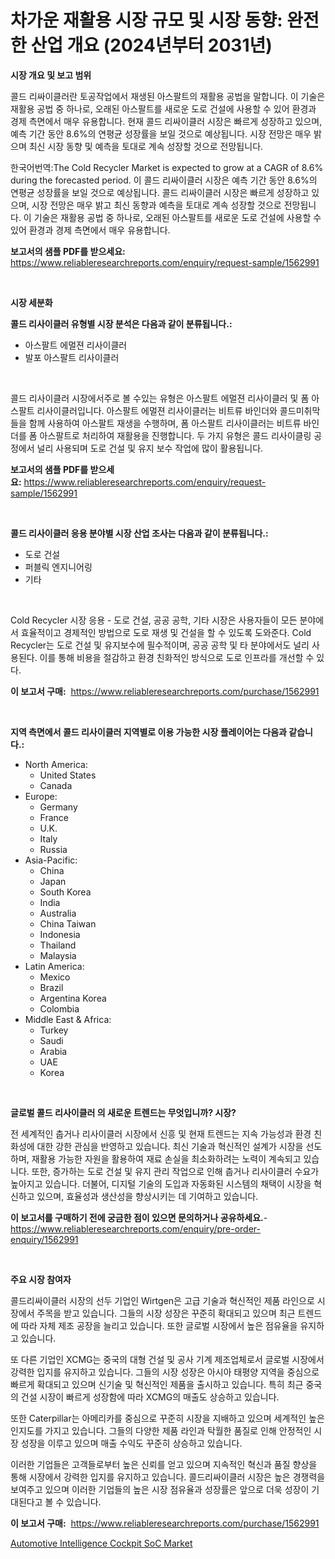 <p><h1>차가운 재활용 시장 규모 및 시장 동향: 완전한 산업 개요 (2024년부터 2031년)</h1></p><p><strong>시장 개요 및 보고 범위</strong></p>
<p><p>콜드 리싸이클러란 토공작업에서 재생된 아스팔트의 재활용 공법을 말합니다. 이 기술은 재활용 공법 중 하나로, 오래된 아스팔트를 새로운 도로 건설에 사용할 수 있어 환경과 경제 측면에서 매우 유용합니다. 현재 콜드 리싸이클러 시장은 빠르게 성장하고 있으며, 예측 기간 동안 8.6%의 연평균 성장률을 보일 것으로 예상됩니다. 시장 전망은 매우 밝으며 최신 시장 동향 및 예측을 토대로 계속 성장할 것으로 전망됩니다. </p><p>한국어번역:The Cold Recycler Market is expected to grow at a CAGR of 8.6% during the forecasted period. 이 콜드 리싸이클러 시장은 예측 기간 동안 8.6%의 연평균 성장률을 보일 것으로 예상됩니다. 콜드 리싸이클러 시장은 빠르게 성장하고 있으며, 시장 전망은 매우 밝고 최신 동향과 예측을 토대로 계속 성장할 것으로 전망됩니다. 이 기술은 재활용 공법 중 하나로, 오래된 아스팔트를 새로운 도로 건설에 사용할 수 있어 환경과 경제 측면에서 매우 유용합니다.</p></p>
<p><strong>보고서의 샘플 PDF를 받으세요:</strong> <a href="https://www.reliableresearchreports.com/enquiry/request-sample/1562991">https://www.reliableresearchreports.com/enquiry/request-sample/1562991</a></p>
<p>&nbsp;</p>
<p><strong>시장 세분화</strong></p>
<p><strong>콜드 리사이클러 유형별 시장 분석은 다음과 같이 분류됩니다.:</strong></p>
<p><ul><li>아스팔트 에멀젼 리사이클러</li><li>발포 아스팔트 리사이클러</li></ul></p>
<p>&nbsp;</p>
<p><p>콜드 리사이클러 시장에서주로 볼 수있는 유형은 아스팔트 에멀젼 리사이클러 및 폼 아스팔트 리사이클러입니다. 아스팔트 에멀젼 리사이클러는 비트류 바인더와 콜드미취막들을 함께 사용하여 아스팔트 재생을 수행하며, 폼 아스팔트 리사이클러는 비트류 바인더를 폼 아스팔트로 처리하여 재활용을 진행합니다. 두 가지 유형은 콜드 리사이클링 공정에서 널리 사용되며 도로 건설 및 유지 보수 작업에 많이 활용됩니다.</p></p>
<p><strong>보고서의 샘플 PDF를 받으세요:</strong>&nbsp;<a href="https://www.reliableresearchreports.com/enquiry/request-sample/1562991">https://www.reliableresearchreports.com/enquiry/request-sample/1562991</a></p>
<p>&nbsp;</p>
<p><strong> 콜드 리사이클러 응용 분야별 시장 산업 조사는 다음과 같이 분류됩니다.:</strong></p>
<p><ul><li>도로 건설</li><li>퍼블릭 엔지니어링</li><li>기타</li></ul></p>
<p>&nbsp;</p>
<p><p>Cold Recycler 시장 응용 - 도로 건설, 공공 공학, 기타 시장은 사용자들이 모든 분야에서 효율적이고 경제적인 방법으로 도로 재생 및 건설을 할 수 있도록 도와준다. Cold Recycler는 도로 건설 및 유지보수에 필수적이며, 공공 공학 및 타 분야에서도 널리 사용된다. 이를 통해 비용을 절감하고 환경 친화적인 방식으로 도로 인프라를 개선할 수 있다.</p></p>
<p><strong>이 보고서 구매:</strong>&nbsp; <a href="https://www.reliableresearchreports.com/purchase/1562991">https://www.reliableresearchreports.com/purchase/1562991</a></p>
<p>&nbsp;</p>
<p><strong>지역 측면에서 콜드 리사이클러 지역별로 이용 가능한 시장 플레이어는 다음과 같습니다.:</strong></p>
<p><ul>
    <li>
        North America:
        <ul>
            <li>United States</li>
            <li>Canada</li>
        </ul>
    </li>
    <li>
        Europe:
        <ul>
            <li>Germany</li>
            <li>France</li>
            <li>U.K.</li>
            <li>Italy</li>
            <li>Russia</li>
        </ul>
    </li>
    <li>
        Asia-Pacific:
        <ul>
            <li>China</li>
            <li>Japan</li>
            <li>South Korea</li>
            <li>India</li>
            <li>Australia</li>
            <li>China Taiwan</li>
            <li>Indonesia</li>
            <li>Thailand</li>
            <li>Malaysia</li>
        </ul>
    </li>
    <li>
        Latin America:
        <ul>
            <li>Mexico</li>
            <li>Brazil</li>
            <li>Argentina Korea</li>
            <li>Colombia</li>
        </ul>
    </li>
    <li>
        Middle East & Africa:
        <ul>
            <li>Turkey</li>
            <li>Saudi</li>
            <li>Arabia</li>
            <li>UAE</li>
            <li>Korea</li>
        </ul>
    </li>
    </ul></p>
<p>&nbsp;</p>
<p><strong>글로벌 콜드 리사이클러 의 새로운 트렌드는 무엇입니까? 시장?</strong></p>
<p><p>전 세계적인 춥거나 리사이클러 시장에서 신흥 및 현재 트렌드는 지속 가능성과 환경 친화성에 대한 강한 관심을 반영하고 있습니다. 최신 기술과 혁신적인 설계가 시장을 선도하며, 재활용 가능한 자원을 활용하여 재료 손실을 최소화하려는 노력이 계속되고 있습니다. 또한, 증가하는 도로 건설 및 유지 관리 작업으로 인해 춥거나 리사이클러 수요가 높아지고 있습니다. 더불어, 디지털 기술의 도입과 자동화된 시스템의 채택이 시장을 혁신하고 있으며, 효율성과 생산성을 향상시키는 데 기여하고 있습니다.</p></p>
<p><strong>이 보고서를 구매하기 전에 궁금한 점이 있으면 문의하거나 공유하세요.</strong>- <a href="https://www.reliableresearchreports.com/enquiry/pre-order-enquiry/1562991">https://www.reliableresearchreports.com/enquiry/pre-order-enquiry/1562991</a></p>
<p>&nbsp;</p>
<p><strong>주요 시장 참여자</strong></p>
<p><p>콜드리싸이클러 시장의 선두 기업인 Wirtgen은 고급 기술과 혁신적인 제품 라인으로 시장에서 주목을 받고 있습니다. 그들의 시장 성장은 꾸준히 확대되고 있으며 최근 트렌드에 따라 자체 제조 공장을 늘리고 있습니다. 또한 글로벌 시장에서 높은 점유율을 유지하고 있습니다.</p><p>또 다른 기업인 XCMG는 중국의 대형 건설 및 공사 기계 제조업체로서 글로벌 시장에서 강력한 입지를 유지하고 있습니다. 그들의 시장 성장은 아시아 태평양 지역을 중심으로 빠르게 확대되고 있으며 신기술 및 혁신적인 제품을 출시하고 있습니다. 특히 최근 중국의 건설 시장이 빠르게 성장함에 따라 XCMG의 매출도 상승하고 있습니다.</p><p>또한 Caterpillar는 아메리카를 중심으로 꾸준히 시장을 지배하고 있으며 세계적인 높은 인지도를 가지고 있습니다. 그들의 다양한 제품 라인과 탁월한 품질로 인해 안정적인 시장 성장을 이루고 있으며 매출 수익도 꾸준히 상승하고 있습니다.</p><p>이러한 기업들은 고객들로부터 높은 신뢰를 얻고 있으며 지속적인 혁신과 품질 향상을 통해 시장에서 강력한 입지를 유지하고 있습니다. 콜드리싸이클러 시장은 높은 경쟁력을 보여주고 있으며 이러한 기업들의 높은 시장 점유율과 성장률은 앞으로 더욱 성장이 기대된다고 볼 수 있습니다.</p></p>
<p><strong>이 보고서 구매:</strong>&nbsp;&nbsp;<a href="https://www.reliableresearchreports.com/purchase/1562991">https://www.reliableresearchreports.com/purchase/1562991</a></p>
<p><p><a href="https://valiant-lunge-8fe.notion.site/Insights-into-Automotive-Intelligence-Cockpit-SoC-Market-Size-Analysing-Market-Share-Trends-and-G-f0d1193a0b1c45289df21b898826a158">Automotive Intelligence Cockpit SoC Market</a></p></p>

